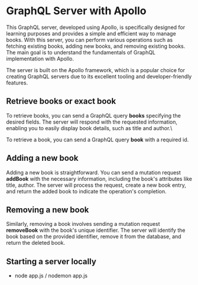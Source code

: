 # GraphQL Server with Apollo

This GraphQL server, developed using Apollo, is specifically designed for learning purposes and provides a simple and efficient way to manage books. With this server, you can perform various operations such as fetching existing books, adding new books, and removing existing books.
The main goal is to understand the fundamentals of GraphQL implementation with Apollo.

The server is built on the Apollo framework, which is a popular choice for creating GraphQL servers due to its excellent tooling and developer-friendly features. 

## Retrieve books or exact book

To retrieve books, you can send a GraphQL query **books** specifying the desired fields. The server will respond with the requested information, enabling you to easily display book details, such as title and author.\

To retrieve a book, you can send a GraphQL query **book** with a required id.

## Adding a new book

Adding a new book is straightforward. You can send a mutation request **addBook** with the necessary information, including the book's attributes like title, author. The server will process the request, create a new book entry, and return the added book to indicate the operation's completion.

## Removing a new book

Similarly, removing a book involves sending a mutation request **removeBook** with the book's unique identifier. The server will identify the book based on the provided identifier, remove it from the database, and return the deleted book.


## Starting a server locally
- node app.js / nodemon app.js
